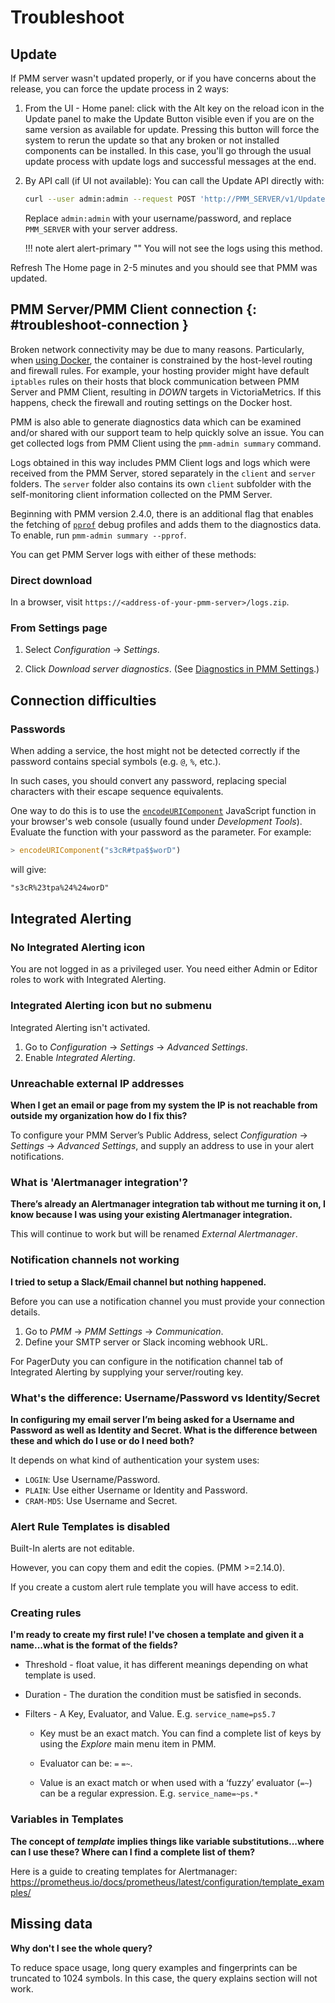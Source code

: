 # Troubleshoot

## Update

If PMM server wasn't updated properly, or if you have concerns about the release, you can force the update process in 2 ways:

1. From the UI - Home panel: click with the Alt key on the reload icon in the Update panel to make the Update Button visible even if you are on the same version as available for update. Pressing this button will force the system to rerun the update so that any broken or not installed components can be installed. In this case, you'll go through the usual update process with update logs and successful messages at the end.

2. By  API  call (if UI not available): You can call the Update API directly with:

    ```sh
    curl --user admin:admin --request POST 'http://PMM_SERVER/v1/Updates/Start'
    ```

    Replace `admin:admin` with your username/password, and replace `PMM_SERVER` with your server address.

    !!! note alert alert-primary ""
        You will not see the logs using this method.

Refresh The Home page in 2-5 minutes and you should see that PMM was updated.

## PMM Server/PMM Client connection {: #troubleshoot-connection }

Broken network connectivity may be due to many reasons.  Particularly, when [using Docker](../setting-up/server/docker.md), the container is constrained by the host-level routing and firewall rules. For example, your hosting provider might have default `iptables` rules on their hosts that block communication between PMM Server and PMM Client, resulting in *DOWN* targets in VictoriaMetrics. If this happens, check the firewall and routing settings on the Docker host.

PMM is also able to generate diagnostics data which can be examined and/or shared with our support team to help quickly solve an issue. You can get collected logs from PMM Client using the `pmm-admin summary` command.

Logs obtained in this way includes PMM Client logs and logs which were received from the PMM Server, stored separately in the `client` and `server` folders. The `server` folder also contains its own `client` subfolder with the self-monitoring client information collected on the PMM Server.

Beginning with PMM version 2.4.0, there is an additional flag that enables the fetching of [`pprof`](https://github.com/google/pprof) debug profiles and adds them to the diagnostics data. To enable, run `pmm-admin summary --pprof`.

You can get PMM Server logs with either of these methods:

### Direct download

In a browser, visit `https://<address-of-your-pmm-server>/logs.zip`.

### From Settings page

1. Select <i class="uil uil-cog"></i> *Configuration* → <i class="uil uil-setting"></i> *Settings*.

2. Click *Download server diagnostics*. (See [Diagnostics in PMM Settings](configure.md#diagnostics).)

## Connection difficulties

### Passwords

When adding a service, the host might not be detected correctly if the password contains special symbols (e.g. `@`, `%`, etc.).

In such cases, you should convert any password, replacing special characters with their escape sequence equivalents.

One way to do this is to use the [`encodeURIComponent`][ENCODE_URI] JavaScript function in your browser's web console (usually found under *Development Tools*). Evaluate the function with your password as the parameter. For example:

```js
> encodeURIComponent("s3cR#tpa$$worD")
```

will give:

```txt
"s3cR%23tpa%24%24worD"
```

## Integrated Alerting

### No <i class="uil uil-bell"></i> Integrated Alerting icon

You are not logged in as a privileged user. You need either Admin or Editor roles to work with Integrated Alerting.

### <i class="uil uil-bell"></i> Integrated Alerting icon but no submenu

Integrated Alerting isn't activated.

1. Go to <i class="uil uil-cog"></i> *Configuration* → <i class="uil uil-setting"></i> *Settings* → *Advanced Settings*.
2. Enable *Integrated Alerting*.

### Unreachable external IP addresses

**When I get an email or page from my system the IP is not reachable from outside my organization how do I fix this?**

To configure your PMM Server’s Public Address, select <i class="uil uil-cog"></i> *Configuration* → <i class="uil uil-setting"></i> *Settings* → *Advanced Settings*, and supply an address to use in your alert notifications.

### What is 'Alertmanager integration'?

**There’s already an Alertmanager integration tab without me turning it on, I know because I was using your existing Alertmanager integration.**

This will continue to work but will be renamed *External Alertmanager*.

### Notification channels not working

**I tried to setup a Slack/Email channel but nothing happened.**

Before you can use a notification channel you must provide your connection details.

1. Go to *PMM* → *PMM Settings* → *Communication*.
2. Define your SMTP server or Slack incoming webhook URL.

For PagerDuty you can configure in the notification channel tab of Integrated Alerting by supplying your server/routing key.

### What's the difference: Username/Password vs Identity/Secret

**In configuring my email server I’m being asked for a Username and Password as well as Identity and Secret. What is the difference between these and which do I use or do I need both?**

It depends on what kind of authentication your system uses:

- `LOGIN`: Use Username/Password.
- `PLAIN`: Use either Username or Identity and Password.
- `CRAM-MD5`: Use Username and Secret.

### Alert Rule Templates is disabled

Built-In alerts are not editable.

However, you can copy them and edit the copies. (PMM >=2.14.0).

If you create a custom alert rule template you will have access to edit.

### Creating rules

**I'm ready to create my first rule! I've chosen a template and given it a name...what is the format of the fields?**

- Threshold - float value, it has different meanings depending on what template is used.

- Duration - The duration the condition must be satisfied in seconds.

- Filters - A Key, Evaluator, and Value. E.g. `service_name=ps5.7`

    - Key must be an exact match. You can find a complete list of keys by using the <i class="uil uil-compass"></i> *Explore* main menu item in PMM.

    - Evaluator can be: `=` `=~`.

    - Value is an exact match or when used with a ‘fuzzy’ evaluator (`=~`) can be a regular expression. E.g. `service_name=~ps.*`

### Variables in Templates

**The concept of *template* implies things like variable substitutions...where can I use these? Where can I find a complete list of them?**

Here is a guide to creating templates for Alertmanager: <https://prometheus.io/docs/prometheus/latest/configuration/template_examples/>

## Missing data

**Why don't I see the whole query?**

To reduce space usage, long query examples and fingerprints can be truncated to 1024 symbols. In this case, the query explains section will not work.

[ENCODE_URI]: https://developer.mozilla.org/en-US/docs/Web/JavaScript/Reference/Global_Objects/encodeURIComponent

